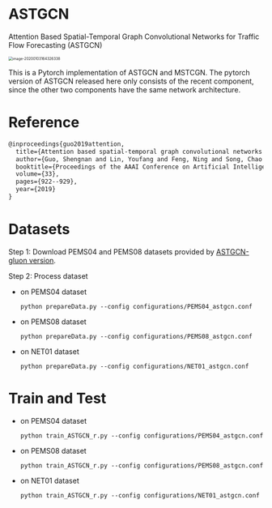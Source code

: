 # ASTGCN

Attention Based Spatial-Temporal Graph Convolutional Networks for Traffic Flow Forecasting (ASTGCN)

<img src="fig/ASTGCN architecture.png" alt="image-20200103164326338" style="zoom:50%;" />

This is a Pytorch implementation of ASTGCN and MSTCGN. The pytorch version of ASTGCN released here only consists of the  recent component, since the other two components have the same network architecture. 

# Reference

```latex
@inproceedings{guo2019attention,
  title={Attention based spatial-temporal graph convolutional networks for traffic flow forecasting},
  author={Guo, Shengnan and Lin, Youfang and Feng, Ning and Song, Chao and Wan, Huaiyu},
  booktitle={Proceedings of the AAAI Conference on Artificial Intelligence},
  volume={33},
  pages={922--929},
  year={2019}
}
```

# Datasets

Step 1: Download PEMS04 and PEMS08 datasets provided by [ASTGCN-gluon version](https://github.com/guoshnBJTU/ASTGCN/tree/master/data). 

Step 2: Process dataset

- on PEMS04 dataset

  ```shell
  python prepareData.py --config configurations/PEMS04_astgcn.conf
  ```

- on PEMS08 dataset

  ```shell
  python prepareData.py --config configurations/PEMS08_astgcn.conf
  ```

- on NET01 dataset

  ```shell
  python prepareData.py --config configurations/NET01_astgcn.conf
  ```

# Train and Test

- on PEMS04 dataset

  ```shell
  python train_ASTGCN_r.py --config configurations/PEMS04_astgcn.conf
  ```

- on PEMS08 dataset

  ```shell
  python train_ASTGCN_r.py --config configurations/PEMS08_astgcn.conf
  ```

- on NET01 dataset

  ```shell
  python train_ASTGCN_r.py --config configurations/NET01_astgcn.conf
  ```

  

  



